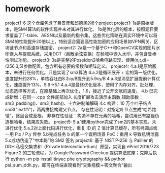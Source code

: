 # homework
project1-6
这个仓库包含了吕景彦和邱德民的6个project
project1:
1a是原始版本，是SM4算法的软件实现并未对其进行优化。
1b是优化后的版本，按照题目要求覆盖了T-table、AESNI以及最新的指令集。这些优化策略在真实环境中可以将SM4的性能提升20倍以上，特别适合需要高性能加密的应用场景如VPN网关、区块链节点和高速存储加密。
project2:
2a是一个基于C++和OpenCV实现的图片水印嵌入与提取系统，采用DCT（离散余弦变换）在频域中嵌入水印，并包含鲁棒性测试功能。
project3:
3a是完整的Poseidon2哈希电路实现，使用(n,t,d)=(256,3,5)参数配置，包含所有必要的常数和矩阵定义。
project4:
4.a.1是原始版本，未进行任何优化。只是实现了sm3算法
4.a.2是循环展开 + 宏的第一版优化。速度提升约28%，单核吞吐由8.2cy/B提升到5.9cy/B
4.a.3是消息扩展提前计算优化，速度提升13%。5.9->5.1
4.a.4是最终优化版本，使用了内存对齐，批处理，动态选择等方式，在原基础上再次优化，1.9，接近了公开文献的速度。
4.b 已完成新增：在同一 .cpp 文件尾部加入 长度扩展攻击演示主函数,辅助函数：sm3_padding()、sm3_hash()、十六进制编解码
4.c 构建：10 万个叶子结点 sm3("leaf#i")，两两拼接构建父节点。
存在性证明：对指定叶节点生成“哈希路径”，逐层合成至根。
非存在性验证：构造不存在元素的哈希，尝试用已有路径伪造根哈希，结果应失败。
project5:
5.a.1使用python完成了sm2的基本实现，未进行优化
5.a.2对上面代码进行优化，重复 ID 的 Z 值计算已缓存，所有椭圆点统一用 P.x / P.y 传参
5.b完成任务 b 的第一个误用场景 PoC：重用 k 导致私钥泄露
5.c成功伪造了“中本聪”的 SM2 签名
project6:
基于 NIST P‑256 与 Paillier 的 DDH 私密交集求和（Private Intersection‑Sum）原型，实现自 ePrint 2019/723 Figure 2 的三轮流程，为 Google Password Checkup 提供算法底座；克隆后执行 python -m pip install tinyec phe cryptography && python psi_sum_ddh.py，即可在终端直观看到“交集规模＋密文聚合”输出
